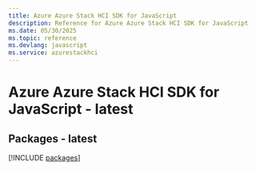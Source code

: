 ```yaml
---
title: Azure Azure Stack HCI SDK for JavaScript
description: Reference for Azure Azure Stack HCI SDK for JavaScript
ms.date: 05/30/2025
ms.topic: reference
ms.devlang: javascript
ms.service: azurestackhci
---
```

# Azure Azure Stack HCI SDK for JavaScript - latest
## Packages - latest
[!INCLUDE [packages](azure-stack-hci-index.md)]